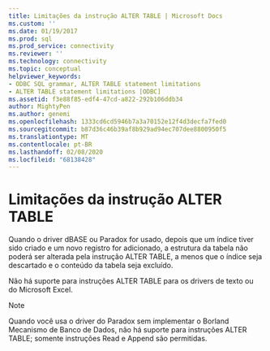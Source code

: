 ```yaml
---
title: Limitações da instrução ALTER TABLE | Microsoft Docs
ms.custom: ''
ms.date: 01/19/2017
ms.prod: sql
ms.prod_service: connectivity
ms.reviewer: ''
ms.technology: connectivity
ms.topic: conceptual
helpviewer_keywords:
- ODBC SQL grammar, ALTER TABLE statement limitations
- ALTER TABLE statement limitations [ODBC]
ms.assetid: f3e88f85-edf4-47cd-a822-292b106ddb34
author: MightyPen
ms.author: genemi
ms.openlocfilehash: 1333cd6cd5946b7a3a70152e12f4d3decfa7fed0
ms.sourcegitcommit: b87d36c46b39af8b929ad94ec707dee8800950f5
ms.translationtype: MT
ms.contentlocale: pt-BR
ms.lasthandoff: 02/08/2020
ms.locfileid: "68138428"
---
```

# <a name="alter-table-statement-limitations"></a>Limitações da instrução ALTER TABLE
Quando o driver dBASE ou Paradox for usado, depois que um índice tiver sido criado e um novo registro for adicionado, a estrutura da tabela não poderá ser alterada pela instrução ALTER TABLE, a menos que o índice seja descartado e o conteúdo da tabela seja excluído.  
  
 Não há suporte para instruções ALTER TABLE para os drivers de texto ou do Microsoft Excel.  
  
> [!NOTE]  
>  Quando você usa o driver do Paradox sem implementar o Borland Mecanismo de Banco de Dados, não há suporte para instruções ALTER TABLE; somente instruções Read e Append são permitidas.
